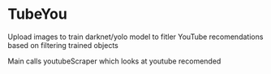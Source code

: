 # TubeYou
Upload images to train darknet/yolo model to fitler YouTube recomendations based on filtering trained objects

Main calls youtubeScraper which looks at youtube recomended
